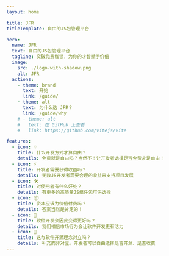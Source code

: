 ```yaml
---
layout: home

title: JFR
titleTemplate: 自由的JS包管理平台

hero:
  name: JFR
  text: 自由的JS包管理平台
  tagline: 突破免费枷锁，为你的才智赋予价值
  image:
    src: ./logo-with-shadow.png
    alt: JFR
  actions:
    - theme: brand
      text: 开始
      link: /guide/
    - theme: alt
      text: 为什么选 JFR？
      link: /guide/why
    # - theme: alt
    #   text: 在 GitHub 上查看
    #   link: https://github.com/vitejs/vite

features:
  - icon: 💡
    title: 什么开发方式才算自由？
    details: 免费就是自由吗？当然不！让开发者选择是否免费才是自由！
  - icon: ⚡️
    title: 开发者需要获得收益吗？
    details: 无数JS开发者需要合理的收益来支持项目发展
  - icon: 🛠️
    title: 对使用者有什么好处？
    details: 有更多的高质量JS组件包可供选择
  - icon: 📦
    title: 资本应该为价值付费吗？
    details: 答案当然是肯定的！
  - icon: 🔩
    title: 软件开发会因此变得更好吗？
    details: 我们相信市场行为会让软件开发更有活力
  - icon: 🔑
    title: 这与软件开源理念对立吗？
    details: 补充而非对立。开发者可以自由选择是否开源、是否收费
---
```

